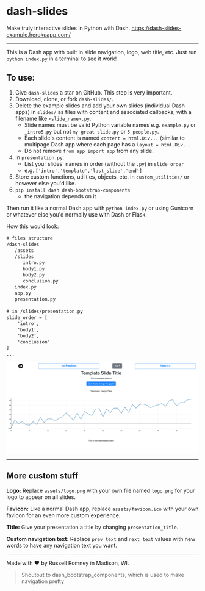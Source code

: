 # dash-slides

Make truly interactive slides in Python with Dash. https://dash-slides-example.herokuapp.com/

---

This is a Dash app with built in slide navigation, logo, web title, etc. Just run `python index.py` in a terminal to see it work!

## To use:

1. Give `dash-slides` a star on GitHub. This step is very important.
1. Download, clone, or fork `dash-slides/`.
1. Delete the example slides and add your own slides (individual Dash apps) in `slides/` as files with content and associated callbacks, with a filename like `<slide_name>.py`.
   - Slide names must be valid Python variable names e.g. `example.py` or `_intro5.py` but not `my great slide.py` or `5 people.py`.
   - Each slide's content is named `content = html.Div...` (similar to multipage Dash app where each page has a `layout = html.Div...`
   - Do not remove `from app import app` from any slide.
3. In `presentation.py`:
   - List your slides' names in order (without the `.py`) in `slide_order`
   - e.g. `['intro','template','last_slide','end']`
2. Store custom functions, utilities, objects, etc. in `custom_utilities/` or however else you'd like.
4. `pip install dash dash-bootstrap-components`
   - the navigation depends on it

Then run it like a normal Dash app with `python index.py` or using Gunicorn or whatever else you'd normally use with Dash or Flask.

How this would look:
```
# files structure
/dash-slides
   /assets
   /slides
      intro.py
      body1.py
      body2.py
      conclusion.py
   index.py
   app.py
   presentation.py

# in /slides/presentation.py
slide_order = [
    'intro',
    'body1',
    'body2',
    'conclusion'
]
...
```

![example pic](https://raw.githubusercontent.com/russellromney/dash-slides/master/example/assets/example_pic.png)

---

## More custom stuff

**Logo:** Replace `assets/logo.png` with your own file named `logo.png` for your logo to appear on all slides.

**Favicon:** Like a normal Dash app, replace `assets/favicon.ico` with your own favicon for an even more custom experience.

**Title:** Give your presentation a title by changing `presentation_title`.

**Custom navigation text:** Replace `prev_text` and `next_text` values with new words to have any navigation text you want.


---

Made with :heart: by Russell Romney in Madison, WI.

> Shoutout to dash_bootstrap_components, which is used to make navigation pretty
